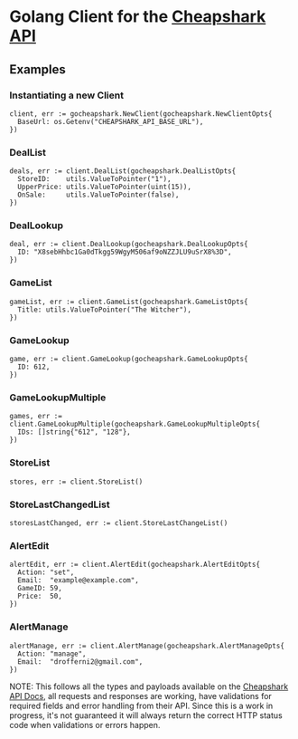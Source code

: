 # Golang Client for the [Cheapshark API](https://apidocs.cheapshark.com/)
## Examples
### Instantiating a new Client
```
client, err := gocheapshark.NewClient(gocheapshark.NewClientOpts{
  BaseUrl: os.Getenv("CHEAPSHARK_API_BASE_URL"),
})
```
### DealList
```
deals, err := client.DealList(gocheapshark.DealListOpts{
  StoreID:    utils.ValueToPointer("1"),
  UpperPrice: utils.ValueToPointer(uint(15)),
  OnSale:     utils.ValueToPointer(false),
})
```
### DealLookup
```
deal, err := client.DealLookup(gocheapshark.DealLookupOpts{
  ID: "X8sebHhbc1Ga0dTkgg59WgyM506af9oNZZJLU9uSrX8%3D",
})
```
### GameList
```
gameList, err := client.GameList(gocheapshark.GameListOpts{
  Title: utils.ValueToPointer("The Witcher"),
})
```
### GameLookup
```
game, err := client.GameLookup(gocheapshark.GameLookupOpts{
  ID: 612,
})
```
### GameLookupMultiple
```
games, err := client.GameLookupMultiple(gocheapshark.GameLookupMultipleOpts{
  IDs: []string{"612", "128"},
})
```
### StoreList
```
stores, err := client.StoreList()
```
### StoreLastChangedList
```
storesLastChanged, err := client.StoreLastChangeList()
```
### AlertEdit
```
alertEdit, err := client.AlertEdit(gocheapshark.AlertEditOpts{
  Action: "set",
  Email:  "example@example.com",
  GameID: 59,
  Price:  50,
})
```
### AlertManage
```
alertManage, err := client.AlertManage(gocheapshark.AlertManageOpts{
  Action: "manage",
  Email:  "drofferni2@gmail.com",
})
```

NOTE: This follows all the types and payloads available on the [Cheapshark API Docs](https://apidocs.cheapshark.com/), all requests and responses are working, have validations for required fields and error handling from their API.
Since this is a work in progress, it's not guaranteed it will always return the correct HTTP status code when validations or errors happen.
